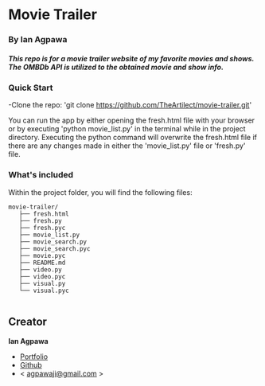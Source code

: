 # Movie Trailer
### By Ian Agpawa
##### This repo is for a movie trailer website of my favorite movies and shows.  The OMBDb API is utilized to the obtained movie and show info.    


### Quick Start
-Clone the repo: 'git clone https://github.com/TheArtilect/movie-trailer.git'

You can run the app by either opening the fresh.html file with your browser or by executing 'python movie_list.py' in the terminal while in the project directory.  Executing the python command will overwrite the fresh.html file if there are any changes made in either the 'movie_list.py' file or 'fresh.py' file.


### What's included
Within the project folder, you will find the following files:

```
movie-trailer/
   ├── fresh.html
   ├── fresh.py
   ├── fresh.pyc
   ├── movie_list.py
   ├── movie_search.py
   ├── movie_search.pyc
   ├── movie.pyc
   ├── README.md
   ├── video.py
   ├── video.pyc
   ├── visual.py
   └── visual.pyc


```

## Creator

**Ian Agpawa**

- <a href='https://ian-agpawa.herokuapp.com' target='_blank'>Portfolio</a>
- <a href='https://github.com/TheArtilect' target='_blank'>Github</a>
- < agpawaji@gmail.com >
